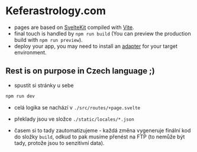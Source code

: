 # Keferastrology.com

- pages are based on [SvelteKit](https://svelte.dev/docs/kit/introduction) compiled with [Vite](https://vite.dev/guide/).
- final touch is handled by `npm run build` (You can preview the production build with `npm run preview`).
- deploy your app, you may need to install an [adapter](https://kit.svelte.dev/docs/adapters) for your target environment.


## Rest is on purpose in Czech language ;) 

- spustit si stránky u sebe

```bash
npm run dev
```

- celá logika se nachází v `./src/routes/+page.svelte`

- překlady jsou ve složce `./static/locales/*.json`

- časem si to tady zautomatizujeme - každá změna vygeneruje finální kod do složky `build`, odkud to pak musíme přenést na FTP (to nemůže být tady, protože jsou to senzitivní data).
